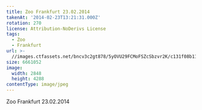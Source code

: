 ```yaml
---
title: Zoo Frankfurt 23.02.2014
takenAt: '2014-02-23T13:21:31.000Z'
rotation: 270
license: Attribution-NoDerivs License
tags:
  - Zoo
  - Frankfurt
url: >-
  //images.ctfassets.net/bncv3c2gt878/5yOVU29FCMoFSZcSbzvr2K/c131f08b1197c4fc395303b123f62bc5/zoo-frankfurt-23022014_12729661063_o
size: 6661052
image:
  width: 2848
  height: 4288
contentType: image/jpeg
---
```


Zoo Frankfurt 23.02.2014